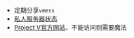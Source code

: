 - 定期分享`vmess`
- [私人服务器状态](https://status.ikurum.cn?_blank)
- [Project V官方网站](https://www.v2ray.com?_blank)，不能访问则需要魔法